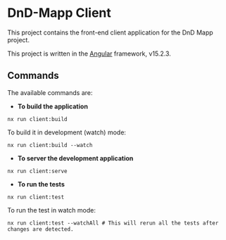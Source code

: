 # DnD-Mapp Client

This project contains the front-end client application for the DnD Mapp project.

This project is written in the [Angular](https://angular.io) framework, v15.2.3.

## Commands

The available commands are:

- **To build the application** 
```shell
nx run client:build
```

To build it in development (watch) mode:
```shell
nx run client:build --watch
```

- **To server the development application**
```shell
nx run client:serve
```

- **To run the tests**
```shell
nx run client:test
```

To run the test in watch mode:
```shell
nx run client:test --watchAll # This will rerun all the tests after changes are detected.
```
